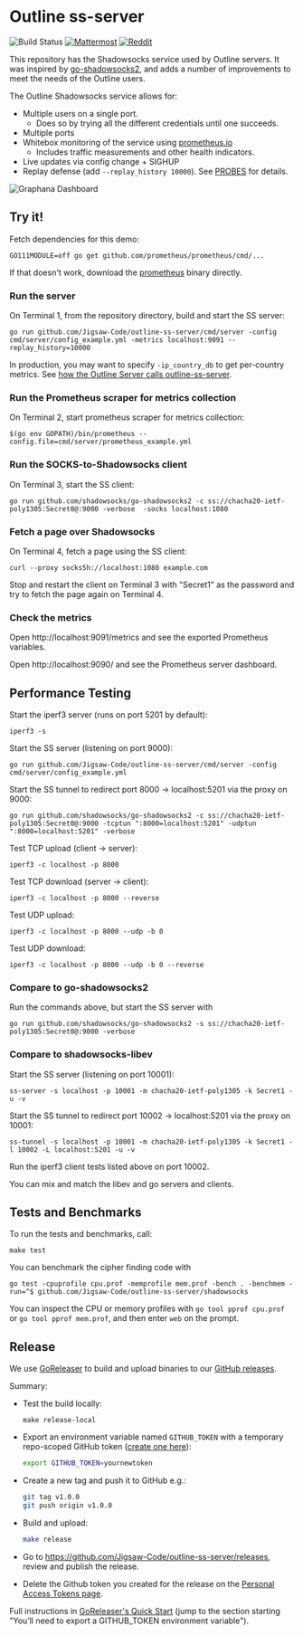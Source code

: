 # Outline ss-server

![Build Status](https://github.com/Jigsaw-Code/outline-ss-server/actions/workflows/go.yml/badge.svg)
[![Mattermost](https://badgen.net/badge/Mattermost/Outline%20Community/blue)](https://community.internetfreedomfestival.org/community/channels/outline-community)
[![Reddit](https://badgen.net/badge/Reddit/r%2Foutlinevpn/orange)](https://www.reddit.com/r/outlinevpn/)

This repository has the Shadowsocks service used by Outline servers. It was inspired by [go-shadowsocks2](https://github.com/shadowsocks/go-shadowsocks2), and adds a number of improvements to meet the needs of the Outline users.

The Outline Shadowsocks service allows for:
- Multiple users on a single port.
  - Does so by trying all the different credentials until one succeeds.
- Multiple ports
- Whitebox monitoring of the service using [prometheus.io](https://prometheus.io)
  - Includes traffic measurements and other health indicators.
- Live updates via config change + SIGHUP
- Replay defense (add `--replay_history 10000`).  See [PROBES](service/PROBES.md) for details.

![Graphana Dashboard](https://user-images.githubusercontent.com/113565/44177062-419d7700-a0ba-11e8-9621-db519692ff6c.png "Graphana Dashboard")


## Try it!

Fetch dependencies for this demo:
```
GO111MODULE=off go get github.com/prometheus/prometheus/cmd/...
```
If that doesn't work, download the [prometheus](https://prometheus.io/download/) binary directly.


### Run the server
On Terminal 1, from the repository directory, build and start the SS server:
```
go run github.com/Jigsaw-Code/outline-ss-server/cmd/server -config cmd/server/config_example.yml -metrics localhost:9091 --replay_history=10000
```
In production, you may want to specify `-ip_country_db` to get per-country metrics. See [how the Outline Server calls outline-ss-server](https://github.com/Jigsaw-Code/outline-server/blob/master/src/shadowbox/server/outline_shadowsocks_server.ts).


### Run the Prometheus scraper for metrics collection
On Terminal 2, start prometheus scraper for metrics collection:
```
$(go env GOPATH)/bin/prometheus --config.file=cmd/server/prometheus_example.yml
```

### Run the SOCKS-to-Shadowsocks client
On Terminal 3, start the SS client:
```
go run github.com/shadowsocks/go-shadowsocks2 -c ss://chacha20-ietf-poly1305:Secret0@:9000 -verbose  -socks localhost:1080
```

### Fetch a page over Shadowsocks
On Terminal 4, fetch a page using the SS client:
```
curl --proxy socks5h://localhost:1080 example.com
```

Stop and restart the client on Terminal 3 with "Secret1" as the password and try to fetch the page again on Terminal 4.

### Check the metrics
Open http://localhost:9091/metrics and see the exported Prometheus variables.

Open http://localhost:9090/ and see the Prometheus server dashboard.


## Performance Testing

Start the iperf3 server (runs on port 5201 by default):
```
iperf3 -s
```

Start the SS server (listening on port 9000):
```
go run github.com/Jigsaw-Code/outline-ss-server/cmd/server -config cmd/server/config_example.yml
```

Start the SS tunnel to redirect port 8000 -> localhost:5201 via the proxy on 9000:
```
go run github.com/shadowsocks/go-shadowsocks2 -c ss://chacha20-ietf-poly1305:Secret0@:9000 -tcptun ":8000=localhost:5201" -udptun ":8000=localhost:5201" -verbose
```

Test TCP upload (client -> server):
```
iperf3 -c localhost -p 8000
```

Test TCP download (server -> client):
```
iperf3 -c localhost -p 8000 --reverse
```

Test UDP upload:
```
iperf3 -c localhost -p 8000 --udp -b 0
```

Test UDP download:
```
iperf3 -c localhost -p 8000 --udp -b 0 --reverse
```

### Compare to go-shadowsocks2

Run the commands above, but start the SS server with
```
go run github.com/shadowsocks/go-shadowsocks2 -s ss://chacha20-ietf-poly1305:Secret0@:9000 -verbose
```


### Compare to shadowsocks-libev 

Start the SS server (listening on port 10001):
```
ss-server -s localhost -p 10001 -m chacha20-ietf-poly1305 -k Secret1 -u -v
```

Start the SS tunnel to redirect port 10002 -> localhost:5201 via the proxy on 10001:
```
ss-tunnel -s localhost -p 10001 -m chacha20-ietf-poly1305 -k Secret1 -l 10002 -L localhost:5201 -u -v
```

Run the iperf3 client tests listed above on port 10002.

You can mix and match the libev and go servers and clients.

## Tests and Benchmarks

To run the tests and benchmarks, call:
```
make test
```

You can benchmark the cipher finding code with
```
go test -cpuprofile cpu.prof -memprofile mem.prof -bench . -benchmem -run=^$ github.com/Jigsaw-Code/outline-ss-server/shadowsocks
```

You can inspect the CPU or memory profiles with `go tool pprof cpu.prof` or `go tool pprof mem.prof`, and then enter `web` on the prompt.

## Release

We use [GoReleaser](https://goreleaser.com/) to build and upload binaries to our [GitHub releases](https://github.com/Jigsaw-Code/outline-ss-server/releases).

Summary:
- Test the build locally:
  ```
  make release-local
  ```
- Export an environment variable named `GITHUB_TOKEN` with a temporary repo-scoped GitHub token ([create one here](https://github.com/settings/tokens/new)):
  ```bash
  export GITHUB_TOKEN=yournewtoken
  ```
- Create a new tag and push it to GitHub e.g.:
  ```bash
  git tag v1.0.0
  git push origin v1.0.0
  ```
- Build and upload:
  ```bash
  make release
  ```
- Go to https://github.com/Jigsaw-Code/outline-ss-server/releases, review and publish the release.

- Delete the Github token you created for the release on the [Personal Access Tokens page](https://github.com/settings/tokens).

Full instructions in [GoReleaser's Quick Start](https://goreleaser.com/quick-start) (jump to the section starting "You’ll need to export a GITHUB_TOKEN environment variable").
